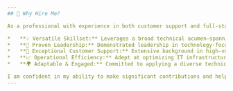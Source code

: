 ```yaml
---
## 🤔 Why Hire Me?

As a professional with experience in both customer support and full-stack development, I bring a unique blend of technical expertise and customer-focused problem-solving.

*   **💡 Versatile Skillset:** Leverages a broad technical acumen—spanning full-stack development, cloud infrastructure, AI implementation, and cybersecurity—to architect, develop, and secure robust, end-to-end solutions for complex business needs.
*   **💪 Proven Leadership:** Demonstrated leadership in technology-focused roles, effectively guiding web development projects and optimizing website performance to achieve strategic business outcomes.
*   **🤝 Exceptional Customer Support:** Extensive background in high-volume customer interactions, expertly resolving inquiries and escalations, providing dedicated technical support, and ensuring superior customer satisfaction.
*   **📈 Operational Efficiency:** Adept at optimizing IT infrastructure, streamlining daily workflows, and implementing strategic initiatives that enhance productivity and drive performance improvements.
*   **🌍 Adaptable & Engaged:** Committed to applying a diverse technical and customer-centric skillset to foster innovation and achieve significant business success within dynamic and challenging operational landscapes.

I am confident in my ability to make significant contributions and help achieve your organization's goals.
---
```

